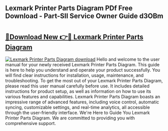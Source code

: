 ## Lexmark Printer Parts Diagram PDf Free Download - Part-SII Service Owner Guide d3OBm

# <h2><a href="http://dfhvo98.blite.top/?on=Lexmark+Printer+Parts+Diagram">🔗Download New 👉🔴 Lexmark Printer Parts Diagram</a></h2>

[![Lexmark Printer Parts Diagram download](https://i.imgur.com/lujVjoI.png)](http://dfhvo98.blite.top/?on=Lexmark+Printer+Parts+Diagram)
Hello and welcome to the user manual for your newly received Lexmark Printer Parts Diagram. This guide is here to help you understand and operate your product successfully. You will find clear instructions for installation, usage, maintenance, and troubleshooting. To get the most out of your Lexmark Printer Parts Diagram, please read this user manual carefully before use. It includes detailed instructions for product setup, as well as information on how to use its various features and capabilities. Lexmark Printer Parts Diagram boasts an impressive range of advanced features, including voice control, automatic syncing, customizable settings, and real-time analytics, all accessible through the user-friendly interface. We're Here to Guide You Lexmark Printer Parts Diagram. We are committed to providing you with comprehensive support.
